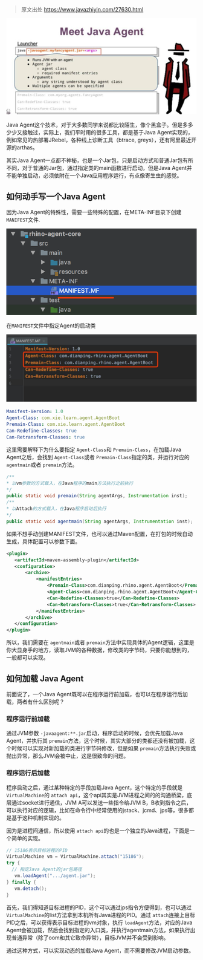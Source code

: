 > 原文出处 https://www.javazhiyin.com/27630.html

![一文带你了解Java Agent](java-agent.assets/java7-1548038580.jpg)

Java Agent这个技术，对于大多数同学来说都比较陌生，像个黑盒子。但是多多少少又接触过，实际上，我们平时用的很多工具，都是基于Java Agent实现的，例如常见的热部署JRebel，各种线上诊断工具（btrace, greys），还有阿里最近开源的arthas。

其实Java Agent一点都不神秘，也是一个Jar包，只是启动方式和普通Jar包有所不同，对于普通的Jar包，通过指定类的main函数进行启动，但是Java Agent并不能单独启动，必须依附在一个Java应用程序运行，有点像寄生虫的感觉。

## 如何动手写一个Java Agent

因为Java Agent的特殊性，需要一些特殊的配置，在META-INF目录下创建`MANIFEST`文件.

![一文带你了解Java Agent](java-agent.assets/java6-1548038580.png)

在`MANIFEST`文件中指定Agent的启动类

![一文带你了解Java Agent](java-agent.assets/java10-1548038581.jpg)

```yaml
Manifest-Version: 1.0
Agent-Class: com.xie.learn.agent.AgentBoot
Premain-Class: com.xie.learn.agent.AgentBoot
Can-Redefine-Classes: true
Can-Retransform-Classes: true
```

这里需要解释下为什么要指定 `Agent-Class`和 `Premain-Class`，在加载Java Agent之后，会找到 `Agent-Class`或者 `Premain-Class`指定的类，并运行对应的 `agentmain`或者 `premain`方法。

```java
/**
* 以vm参数的方式载入，在Java程序的main方法执行之前执行
*/
public static void premain(String agentArgs, Instrumentation inst);
/**
* 以Attach的方式载入，在Java程序启动后执行
*/
public static void agentmain(String agentArgs, Instrumentation inst);
```

如果不想手动创建MANIFEST文件，也可以通过Maven配置，在打包的时候自动生成，具体配置可以参数下面。

```xml
<plugin>
   <artifactId>maven-assembly-plugin</artifactId>
   <configuration>
       <archive>
           <manifestEntries>
               <Premain-Class>com.dianping.rhino.agent.AgentBoot</Premain-Class>
               <Agent-Class>com.dianping.rhino.agent.AgentBoot</Agent-Class>
               <Can-Redefine-Classes>true</Can-Redefine-Classes>
               <Can-Retransform-Classes>true</Can-Retransform-Classes>
           </manifestEntries>
       </archive>
   </configuration>
</plugin>
```

所以，我们需要在 `agentmain`或者 `premain`方法中实现具体的Agent逻辑，这里是你大显身手的地方，读取JVM的各种数据，修改类的字节码，只要你能想到的，一般都可以实现。

## 如何加载 Java Agent

前面说了，一个Java Agent既可以在程序运行前加载，也可以在程序运行后加载，两者有什么区别呢？

### 程序运行前加载

通过JVM参数 `-javaagent:**.jar`启动，程序启动的时候，会优先加载Java Agent，并执行其 `premain`方法，这个时候，其实大部分的类都还没有被加载，这个时候可以实现对新加载的类进行字节码修改，但是如果 `premain`方法执行失败或抛出异常，那么JVM会被中止，这是很致命的问题。

### 程序运行后加载

程序启动之后，通过某种特定的手段加载Java Agent，这个特定的手段就是 `VirtualMachine`的 `attach api`，这个api其实是JVM进程之间的的沟通桥梁，底层通过socket进行通信，JVM A可以发送一些指令给JVM B，B收到指令之后，可以执行对应的逻辑，比如在命令行中经常使用的jstack、jcmd、jps等，很多都是基于这种机制实现的。

因为是进程间通信，所以使用 `attach api`的也是一个独立的Java进程，下面是一个简单的实现。

```java
// 15186表示目标进程的PID
VirtualMachine vm = VirtualMachine.attach("15186");  
try {
  // 指定Java Agent的jar包路径
   vm.loadAgent(".../agent.jar");    
} finally {
   vm.detach();
}
```

首先，我们得知道目标进程的PID，这个可以通过jps指令方便得到，也可以通过 `VirtualMachine`的list方法拿到本机所有Java进程的PID。通过 `attach`连接上目标PID之后，可以获得表示目标进程的vm对象，执行 `loadAgent`方法，对应的Java Agent会被加载，然后会找到指定的入口类，并执行agentmain方法，如果执行出现普通异常（除了oom和其它致命异常），目标JVM并不会受到影响。

通过这种方式，可以实现动态的加载Java Agent，而不需要修改JVM启动参数。